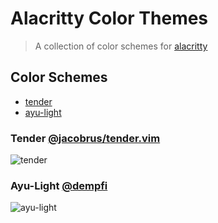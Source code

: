 # Alacritty Color Themes
> A collection of color schemes for [alacritty](https://github.com/jwilm/alacritty)

## Color Schemes
- [tender](#tender-jacobrustendervim)
- [ayu-light](#ayu-light-dempfi)

### Tender [@jacobrus/tender.vim](https://github.com/jacoborus/tender.vim)
![tender](https://d.pr/i/ppnAt1+)

### Ayu-Light [@dempfi](https://github.com/dempfi/ayu)
![ayu-light](https://d.pr/i/iA4Qrt+)
